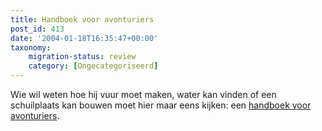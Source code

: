 ```yaml
---
title: Handboek voor avonturiers
post_id: 413
date: '2004-01-18T16:35:47+00:00'
taxonomy:
    migration-status: review
    category: [Ongecategoriseerd]
---
```

Wie wil weten hoe hij vuur moet maken, water kan vinden of een schuilplaats kan bouwen moet hier maar eens kijken: een [handboek voor avonturiers](http://www.nationalgeographic.com/pathtoadventure/handbook/).